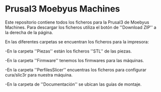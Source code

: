 PrusaI3 Moebyus Machines
=======
Este repositorio contiene todos los ficheros para la PrusaI3 de Moebyus Machines.
Para descargar los ficheros utiliza el botón de ''Download ZIP'' a la derecha de la página.

En las diferentes carpetas se encuentran los ficheros para la impresora:

-En la carpeta ''Piezas'' están los ficheros ''STL'' de las piezas.

-En la carpeta ''Firmware'' tenemos los firmwares para las máquinas.

-En la carpeta ''PerfilesSlicer'' encuentras los ficheros para configurar cura/slic3r para nuestra máquina.

-En la carpeta de ''Documentación'' se ubican las guías de montaje.
